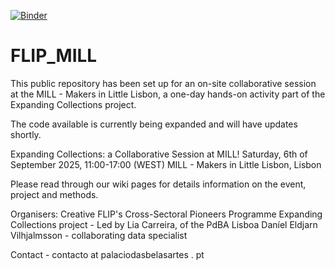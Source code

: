 [![Binder](https://mybinder.org/badge_logo.svg)](https://mybinder.org/v2/gh/pdbalisboa/FLIP_MILL/HEAD?urlpath=%2Fdoc%2Ftree%2Feuropeana_analysis.ipynb)

# FLIP_MILL

This public repository has been set up for an on-site collaborative session at the MILL - Makers in Little Lisbon, a one-day hands-on activity part of the Expanding Collections project.

The code available is currently being expanded and will have updates shortly.  

Expanding Collections: a Collaborative Session at MILL!
Saturday, 6th of September 2025, 11:00-17:00 (WEST)
MILL - Makers in Little Lisbon, Lisbon

Please read through our wiki pages for details information on the event, project and methods. 

Organisers:
Creative FLIP's Cross-Sectoral Pioneers Programme
Expanding Collections project - Led by Lia Carreira, of the PdBA Lisboa
Daníel Eldjarn Vilhjalmsson - collaborating data specialist 

Contact - contacto at palaciodasbelasartes . pt 



